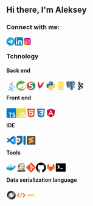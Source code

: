 ## Hi there, I'm Aleksey

### Connect with me:

[<img align="left" alt="Aleksey Curat | Telegram" width="22px" src="https://raw.githubusercontent.com/Lowton/lowton/main/contact/telegram.svg" />][telegram]
[<img align="left" alt="Aleksey Kouzmenko | LinkedIn" width="22px" src="https://raw.githubusercontent.com/Lowton/lowton/main/contact/linkedin.svg" />][linkedin]
[<img align="left" alt="Archie Low | Instagram" width="22px" src="https://raw.githubusercontent.com/Lowton/lowton/main/contact/instagram.svg" />][instagram]

<br />

### Tchnology
#### Back end
[<img align="left" alt="Java" width="26px" src="https://raw.githubusercontent.com/Lowton/lowton/main/tools/java.svg" />][blank]
[<img align="left" alt="Spring Framework" width="26px" src="https://raw.githubusercontent.com/Lowton/lowton/main/tools/spring.svg" />][blank]
[<img align="left" alt="JUnit" width="26px" src="https://raw.githubusercontent.com/Lowton/lowton/main/tools/junit.svg" />][blank]
[<img align="left" alt="Maven" width="26px" src="https://raw.githubusercontent.com/Lowton/lowton/main/tools/maven.svg" />][blank]
[<img align="left" alt="Python" width="26px" src="https://raw.githubusercontent.com/Lowton/lowton/main/tools/python.svg" />][blank]
[<img align="left" alt="SQL" width="26px" src="https://raw.githubusercontent.com/Lowton/lowton/main/tools/sql.svg" />][blank]
[<img align="left" alt="PostgreSQL" width="26px" src="https://raw.githubusercontent.com/Lowton/lowton/main/tools/postgresql.svg" />][blank]
[<img align="left" alt="Kafka" width="26px" src="https://raw.githubusercontent.com/Lowton/lowton/main/tools/kafka.svg" />][blank]
<br />
#### Front end
[<img align="left" alt="TypeScript" width="26px" src="https://raw.githubusercontent.com/Lowton/lowton/main/tools/typescript.svg" />][blank]
[<img align="left" alt="JavaScript" width="26px" src="https://raw.githubusercontent.com/Lowton/lowton/main/tools/javascript.svg" />][blank]
[<img align="left" alt="HTML5" width="26px" src="https://raw.githubusercontent.com/Lowton/lowton/main/tools/html.svg" />][blank]
[<img align="left" alt="CSS3" width="26px" src="https://raw.githubusercontent.com/Lowton/lowton/main/tools/css.svg" />][blank]
[<img align="left" alt="Angular" width="26px" src="https://raw.githubusercontent.com/Lowton/lowton/main/tools/angular.svg" />][blank]
<br />
#### IDE
[<img align="left" alt="Visual Studio Code" width="26px" src="https://raw.githubusercontent.com/Lowton/lowton/main/tools/vscode.svg" />][blank]
[<img align="left" alt="Intellij Idea" width="26px" src="https://raw.githubusercontent.com/Lowton/lowton/main/tools/intellij.svg" />][blank]
[<img align="left" alt="Sublime Text 3" width="26px" src="https://raw.githubusercontent.com/Lowton/lowton/main/tools/sublime_text.svg" />][blank]
<br />
#### Tools
[<img align="left" alt="Docker" width="26px" src="https://raw.githubusercontent.com/Lowton/lowton/main/tools/docker.svg" />][blank]
[<img align="left" alt="Jenkins" width="26px" src="https://raw.githubusercontent.com/Lowton/lowton/main/tools/jenkins.svg" />][blank]
[<img align="left" alt="Git" width="26px" src="https://raw.githubusercontent.com/Lowton/lowton/main/tools/git.svg" />][blank]
[<img align="left" alt="GitHub" width="26px" src="https://raw.githubusercontent.com/Lowton/lowton/main/tools/github.svg" />][blank]
[<img align="left" alt="GitLab" width="26px" src="https://raw.githubusercontent.com/Lowton/lowton/main/tools/gitlab.svg" />][blank]
[<img align="left" alt="Terminal" width="26px" src="https://raw.githubusercontent.com/Lowton/lowton/main/tools/terminal.svg" />][blank]
<br />
#### Data serialization language
[<img align="left" alt="JSON" width="26px" src="https://raw.githubusercontent.com/Lowton/lowton/main/tools/json.svg" />][blank]
[<img align="left" alt="XML" width="26px" src="https://raw.githubusercontent.com/Lowton/lowton/main/tools/xml.svg" />][blank]
[<img align="left" alt="Yaml" width="26px" src="https://raw.githubusercontent.com/Lowton/lowton/main/tools/yaml.svg" />][blank]

<br />

[telegram]: https://t.me/curat
[linkedin]: https://linkedin.com/in/codeSTACKr
[instagram]: https://www.instagram.com/archie_low
[blank]: /